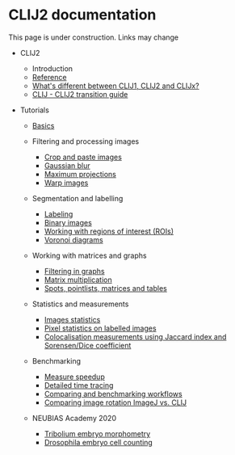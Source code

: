 # CLIJ2 documentation

This page is under construction. Links may change

* CLIJ2
  * Introduction
  * [Reference](https://clij.github.io/clij2-docs/reference)
  * [What's different between CLIJ1, CLIJ2 and CLIJx?](https://clij.github.io/clij2-docs/clij12xAPIcomparison)
  * [CLIJ - CLIJ2 transition guide](clij2_transition_notes)

* Tutorials
  * [Basics](https://clij.github.io/clij2-docs/md/basics/)
  * Filtering and processing images
    * [Crop and paste images](https://clij.github.io/clij2-docs/md/crop_and_paste/)
    * [Gaussian blur](https://clij.github.io/clij2-docs/md/blur/)
    * [Maximum projections](https://clij.github.io/clij2-docs/md/maxiumProjection/)
    * [Warp images](https://clij.github.io/clij2-docs/md/applyVectorFieldMD/)

  * Segmentation and labelling
    * [Labeling](https://clij.github.io/clij2-docs/md/labeling/)
    * [Binary images](https://clij.github.io/clij2-docs/md/binary_processing/)
    * [Working with regions of interest (ROIs)](https://clij.github.io/clij2-docs/md/working_with_rois/)
    * [Voronoi diagrams](https://clij.github.io/clij2-docs/md/voronoi/)

  * Working with matrices and graphs
    * [Filtering in graphs](https://clij.github.io/clij2-docs/md/filtering_in_graphs/)
    * [Matrix multiplication](https://clij.github.io/clij2-docs/md/matrix_multiply/)
    * [Spots, pointlists, matrices and tables](https://clij.github.io/clij2-docs/md/spots_pointlists_matrices_tables/)
    
  * Statistics and measurements
    * [Images statistics](https://clij.github.io/clij2-docs/md/image_statistics/)
    * [Pixel statistics on labelled images](https://clij.github.io/clij2-docs/md/measure_statistics/)
    * [Colocalisation measurements using Jaccard index and Sorensen/Dice coefficient](https://clij.github.io/clij2-docs/md/measure_overlap/)

  * Benchmarking
    * [Measure speedup](https://clij.github.io/clij2-docs/md/benchmarking/)
    * [Detailed time tracing](https://clij.github.io/clij2-docs/md/time_tracing/)
    * [Comparing and benchmarking workflows](https://clij.github.io/clij2-docs/md/compare_workflows/)
    * [Comparing image rotation ImageJ vs. CLIJ](https://clij.github.io/clij2-docs/md/rotate_comparison/)
    
  * NEUBIAS Academy 2020
    * [Tribolium embryo morphometry](https://clij.github.io/clij2-docs/md/tribolium_morphometry/)
    * [Drosophila embryo cell counting](https://clij.github.io/clij2-docs/md/drosophila_max_cylinder_projection/)


